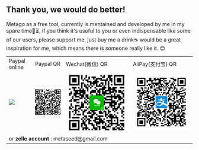 ## Thank you, we would do better!

Metago as a free tool, currently is mentained and developed by me in my spare time🌙⏳, if you think it's useful to you or even indispensable like some of our users, please support me, just buy me a drink☕ would be a great inspiration for me, which means there is someone really like it. 😊

<table align="center" width="80%" border="0">
    <tr>
      <td>Paypal online</td>
      <td>Paypal QR</td>
      <td>Wechat(微信) QR </td>
      <td>AliPay(支付宝) QR</td>
  </tr>
  <tr>
    <td>
      <a href="https://www.paypal.com/cgi-bin/webscr?cmd=_donations&business=P9GXHBAAHPBMN&item_name=metago+dev&currency_code=USD&source=url">
          <img src="https://www.paypalobjects.com/en_US/i/btn/btn_donateCC_LG.gif"/>
      </a>
      <br>
    </td>
      <td>
          <img src="./paypal.png"/>
      </td>
      <td>
          <img src="./wechat.png"/>
      </td>
      <td>
          <img src="./alipay.png"/>
      </td>
  </tr>
  <tr><td colspan="4">or <b>zelle account</b> : metaseed@gmail.com</td></tr>
</table>
